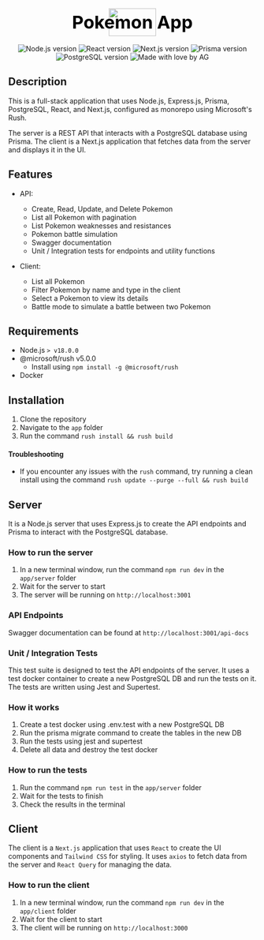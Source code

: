 <h3 align="center">
   <h2 class="rebrand text-slick center small" style="
    justify-content: center;
    font-size: 36px;
    line-height: 60px;
    font-weight: 700;
    margin-top: 0;
    display: flex;
    align-items: center;
    margin-bottom: 0;
    ">
   <img src="https://cu-landings-web-assets.imgix.net/assets/icons/slick-yellow.png" style="width: 96px;height: 56px;">
   <span style="margin-left: 0;text-align: center;position: absolute;color: #000;height: unset;">Pokemon App</span>
   </h2>
   <br>
<div align="center">
    <img src="https://img.shields.io/badge/Node.js-20.13.1-green" alt="Node.js version">
    <img src="https://img.shields.io/badge/React-^18-blue" alt="React version">
    <img src="https://img.shields.io/badge/Next.js-14.2.3-blue" alt="Next.js version">
    <img src="https://img.shields.io/badge/Prisma-5.14.0-blue" alt="Prisma version">
    <img src="https://img.shields.io/badge/PostgreSQL-16.3-blue" alt="PostgreSQL version">
    <img src="https://img.shields.io/badge/Made%20with%20%E2%9D%A4%EF%B8%8F%20%20-by%20AG-ffc84e" alt="Made with love by AG">
    </div>

## Description

This is a full-stack application that uses Node.js, Express.js, Prisma, PostgreSQL, React, and Next.js, configured as monorepo using Microsoft's Rush.

The server is a REST API that interacts with a PostgreSQL database using Prisma. The client is a Next.js application that fetches data from the server and displays it in the UI.

## Features

- API:
  - Create, Read, Update, and Delete Pokemon
  - List all Pokemon with pagination
  - List Pokemon weaknesses and resistances
  - Pokemon battle simulation
  - Swagger documentation
  - Unit / Integration tests for endpoints and utility functions

- Client:
  - List all Pokemon
  - Filter Pokemon by name and type in the client
  - Select a Pokemon to view its details
  - Battle mode to simulate a battle between two Pokemon


## Requirements

- Node.js `> v18.0.0`
- @microsoft/rush v5.0.0
  - Install using `npm install -g @microsoft/rush`
- Docker

## Installation

1. Clone the repository
2. Navigate to the `app` folder
3. Run the command `rush install && rush build`

#### Troubleshooting

- If you encounter any issues with the `rush` command, try running a clean install using the command `rush update --purge --full && rush build`

## Server

It is a Node.js server that uses Express.js to create the API endpoints and Prisma to interact with the PostgreSQL database.

### How to run the server

1. In a new terminal window, run the command `npm run dev` in the `app/server` folder
2. Wait for the server to start
3. The server will be running on `http://localhost:3001`

### API Endpoints

Swagger documentation can be found at `http://localhost:3001/api-docs`

### Unit / Integration Tests

This test suite is designed to test the API endpoints of the server. It uses a test docker container to create a new PostgreSQL DB and run the tests on it. The tests are written using Jest and Supertest.

### How it works

1. Create a test docker using .env.test with a new PostgreSQL DB
2. Run the prisma migrate command to create the tables in the new DB
3. Run the tests using jest and supertest
4. Delete all data and destroy the test docker

### How to run the tests

1. Run the command `npm run test` in the `app/server` folder
2. Wait for the tests to finish
3. Check the results in the terminal

## Client

The client is a `Next.js` application that uses `React` to create the UI components and `Tailwind CSS` for styling. It uses `axios` to fetch data from the server and `React Query` for managing the data.

### How to run the client

1. In a new terminal window, run the command `npm run dev` in the `app/client` folder
2. Wait for the client to start
3. The client will be running on `http://localhost:3000`

